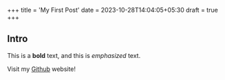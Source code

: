 +++
title = 'My First Post'
date = 2023-10-28T14:04:05+05:30
draft = true
+++

## Intro

This is a **bold** text, and this is *emphasized* text.

Visit my [Github](https://www.github.com/riddhiwho) website!
